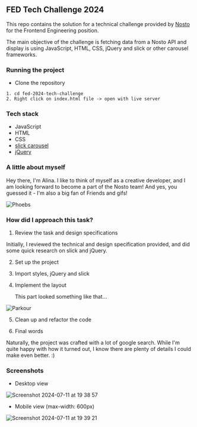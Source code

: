 ## FED Tech Challenge 2024

This repo contains the solution for a technical challenge provided by [Nosto](https://www.nosto.com/) for the Frontend Engineering position.

The main objective of the challenge is fetching data from a Nosto API and display is using JavaScript, HTML, CSS, jQuery and slick or other carousel frameworks.

### Running the project

- Clone the repository

```
1. cd fed-2024-tech-challenge
2. Right click on index.html file -> open with live server
```

### Tech stack

- JavaScript
- HTML
- CSS
- [slick carousel](<(https://kenwheeler.github.io/slick/)>)
- [jQuery](https://jquery.com/)

### A little about myself

Hey there, I'm Alina. I like to think of myself as a creative developer, and I am looking forward to become a part of the Nosto team! And yes, you guessed it - I'm also a big fan of Friends and gifs!

![Phoebs](https://media.giphy.com/media/v1.Y2lkPTc5MGI3NjExY3R4M3A4MG9sNTFjM3ZueWYwZHZmbzlnejdiNnR2b3prcHNwbWw1ZSZlcD12MV9pbnRlcm5hbF9naWZfYnlfaWQmY3Q9Zw/QBGfW8HqzXzYDojCqo/giphy.gif)

### How did I approach this task?

1. Review the task and design specifications

Initially, I reviewed the technical and design specification provided, and did some quick research on slick and jQuery.

2. Set up the project
3. Import styles, jQuery and slick
4. Implement the layout

   This part looked something like that...

![Parkour](https://media.giphy.com/media/v1.Y2lkPTc5MGI3NjExMHpoOWgwa2h4YzdhZGF4YXp3Z3V2cHpqODl1b2k2NTdvaTcyN3h1eiZlcD12MV9pbnRlcm5hbF9naWZfYnlfaWQmY3Q9Zw/f0sATHPZHuHAq2Wj34/giphy-downsized-large.gif)

5. Clean up and refactor the code

6. Final words

Naturally, the project was crafted with a lot of google search. While I'm quite happy with how it turned out, I know there are plenty of details I could make even better. :)

### Screenshots

- Desktop view

![Screenshot 2024-07-11 at 19 38 57](https://github.com/alinaincodeland/fed-2024-tech-challenge/assets/95931865/ceb642f5-c4a3-4719-aee7-dda783971b61)

- Mobile view (max-width: 600px)

![Screenshot 2024-07-11 at 19 39 21](https://github.com/alinaincodeland/fed-2024-tech-challenge/assets/95931865/61a0e4ff-9e50-4a29-873b-9009b59058d7)

